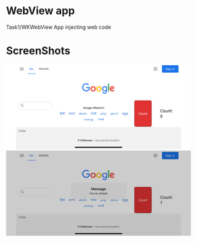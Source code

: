 # WebView app
Task1/WKWebView App injecting web code

# ScreenShots
![image](https://raw.githubusercontent.com/Arpit160399/PictoBlox/main/Simulator%20Screen%20Shot%20-%20iPhone%2011%20-%202020-10-31%20at%2014.43.44.png)
![image](https://raw.githubusercontent.com/Arpit160399/PictoBlox/main/Simulator%20Screen%20Shot%20-%20iPhone%2011%20-%202020-10-31%20at%2014.43.54.png)
